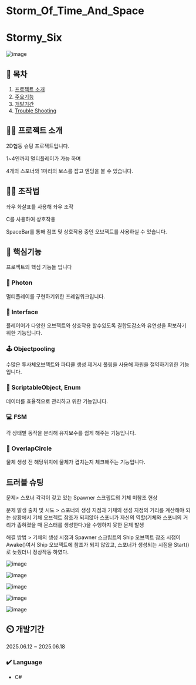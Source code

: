 # Storm_Of_Time_And_Space

# Stormy_Six

![image](https://github.com/user-attachments/assets/6a0fb8e4-182b-49ec-9759-a696257ef5ef)



## 📖 목차
1. [프로젝트 소개](#프로젝트-소개)
2. [주요기능](#주요기능)
3. [개발기간](#개발기간)
5. [Trouble Shooting](#trouble-shooting)

## 👨‍🏫 프로젝트 소개
2D협동 슈팅 프로젝트입니다.

1~4인까지 멀티플레이가 가능 하며

4개의 스포너와 1마리의 보스를 잡고 엔딩을 볼 수 있습니다.


## 👨‍🏫 조작법

좌우 화살표를 사용해 좌우 조작 

C를 사용하여 상호작용

SpaceBar를 통해 점프 및 상호작용 중인 오브젝트를 사용하실 수 있습니다.
    
## 💜 핵심기능

프로젝트의 핵심 기능들 입니다


### 📁 Photon  
멀티플레이를 구현하기위한 프레임워크입니다.
  
### 👤 Interface  
플레이어가 다양한 오브젝트와 상호작용 할수있도록
결합도감소와 유연성을 확보하기 위한 기능입니다.
  
### 🕹️ Objectpooling  
수많은 투사체오브젝트와 파티클 생성 제거시 풀링을 사용해
자원을 절약하기위한 기능입니다.
  
### 🤖 ScriptableObject, Enum
데이터를 효율적으로 관리하고 위한 기능입니다.
  
### 💻 FSM  
각 상태별 동작을 분리해 유지보수를 쉽게 해주는 기능입니다.
  
### 💬 OverlapCircle  
물체 생성 전 해당위치에 물체가 겹치는지 체크해주는 기능입니다.



## 트러블 슈팅


문제> 
스포너 각각이 갖고 있는 Spawner 스크립트의 기체 미참조 현상


문제 발생 출처 및 시도 > 
스포너의 생성 지점과 기체의 생성 지점의 거리를 계산해야 되는 상황에서 
기체 오브젝트 참조가 되지않아 스포너가 자신의 역할(기체와 스포너의 거리가 좁혀졌을 때 몬스터를 생성한다.)을 수행하지 못한 문제 발생

해결 방법 > 
기체의 생성 시점과 Spawner 스크립트의 Ship 오브젝트 참조 시점이 
Awake()여서 Ship 오브젝트에 참조가 되지 않았고, 
스포너가 생성되는 시점을 Start() 로 늦췄더니 정상작동 하였다.

![image](https://github.com/user-attachments/assets/d5602aed-815f-499c-91b3-fcbe260cdc93)


![image](https://github.com/user-attachments/assets/05da0791-aa45-400d-b17a-595e0af8ff63)


![image](https://github.com/user-attachments/assets/a98a271c-2f39-4ff6-85ed-a46434526086)

![image](https://github.com/user-attachments/assets/0601bd38-94e8-41b5-9eb1-c4641f07a557)

![image](https://github.com/user-attachments/assets/74be001b-b2d2-4a2d-bf03-bd6323bc27d5)




## ⏲️ 개발기간
2025.06.12 ~ 2025.06.18
    
### ✔️ Language
- C#
